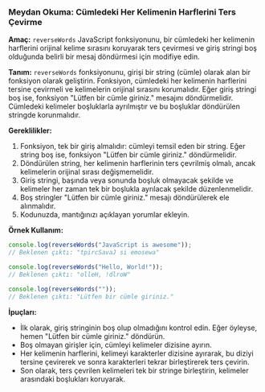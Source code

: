 ### Meydan Okuma: Cümledeki Her Kelimenin Harflerini Ters Çevirme

**Amaç:** `reverseWords` JavaScript fonksiyonunu, bir cümledeki her kelimenin harflerini orijinal kelime sırasını koruyarak ters çevirmesi ve giriş stringi boş olduğunda belirli bir mesaj döndürmesi için modifiye edin.

**Tanım:**
`reverseWords` fonksiyonunu, girişi bir string (cümle) olarak alan bir fonksiyon olarak geliştirin. Fonksiyon, cümledeki her kelimenin harflerini tersine çevirmeli ve kelimelerin orijinal sırasını korumalıdır. Eğer giriş stringi boş ise, fonksiyon "Lütfen bir cümle giriniz." mesajını döndürmelidir. Cümledeki kelimeler boşluklarla ayrılmıştır ve bu boşluklar döndürülen stringde korunmalıdır.

**Gereklilikler:**

1. Fonksiyon, tek bir giriş almalıdır: cümleyi temsil eden bir string. Eğer string boş ise, fonksiyon "Lütfen bir cümle giriniz." döndürmelidir.
2. Döndürülen string, her kelimenin harflerinin ters çevrilmiş olmalı, ancak kelimelerin orijinal sırası değişmemelidir.
3. Giriş stringi, başında veya sonunda boşluk olmayacak şekilde ve kelimeler her zaman tek bir boşlukla ayrılacak şekilde düzenlenmelidir.
4. Boş stringler "Lütfen bir cümle giriniz." mesajı döndürülerek ele alınmalıdır.
5. Kodunuzda, mantığınızı açıklayan yorumlar ekleyin.

**Örnek Kullanım:**

```javascript
console.log(reverseWords("JavaScript is awesome"));
// Beklenen çıktı: "tpircSavaJ si emosewa"

console.log(reverseWords("Hello, World!"));
// Beklenen çıktı: "olleH, !dlroW"

console.log(reverseWords(""));
// Beklenen çıktı: "Lütfen bir cümle giriniz."
```

**İpuçları:**

- İlk olarak, giriş stringinin boş olup olmadığını kontrol edin. Eğer öyleyse, hemen "Lütfen bir cümle giriniz." döndürün.
- Boş olmayan girişler için, cümleyi kelimeler dizisine ayırın.
- Her kelimenin harflerini, kelimeyi karakterler dizisine ayırarak, bu diziyi tersine çevirerek ve sonra karakterleri tekrar birleştirerek ters çevirin.
- Son olarak, ters çevrilen kelimeleri tek bir stringe birleştirin, kelimeler arasındaki boşlukları koruyarak.
